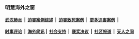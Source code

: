 
### 明慧海外之窗

####  [武汉肺炎](indexes/365.md?t=06121401) &nbsp;|&nbsp;  [迫害案例综述](indexes/328.md?t=06121401) &nbsp;|&nbsp; [迫害致死案例](indexes/277.md?t=06121401)  &nbsp;|&nbsp; [更多迫害案例](indexes/81.md?t=06121401)  &nbsp;|&nbsp; 
####  [时事评论](indexes/19.md?t=06121401) &nbsp;|&nbsp; [海外简讯](indexes/245.md?t=06121401)&nbsp;|&nbsp;  [社会支持](indexes/140.md?t=06121401) &nbsp;|&nbsp; [褒奖决议](indexes/282.md?t=06121401) &nbsp;|&nbsp; [社区报道](indexes/91.md?t=06121401)  &nbsp;|&nbsp; [天人之间](indexes/78.md?t=06121401) 


